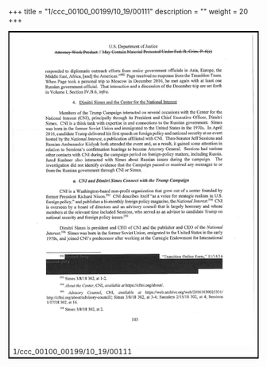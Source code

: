 +++
title = "1/ccc_00100_00199/10_19/00111"
description = ""
weight = 20
+++

<table style="border:2px solid black;max-width:800px;max-height:800px;" 
><tr><td>
<img class="center-fit-jpg"
src="/jpg_/jpg_mueller_report_searchable_111.jpg">
1/ccc_00100_00199/10_19/00111
</img></td></tr></table>
